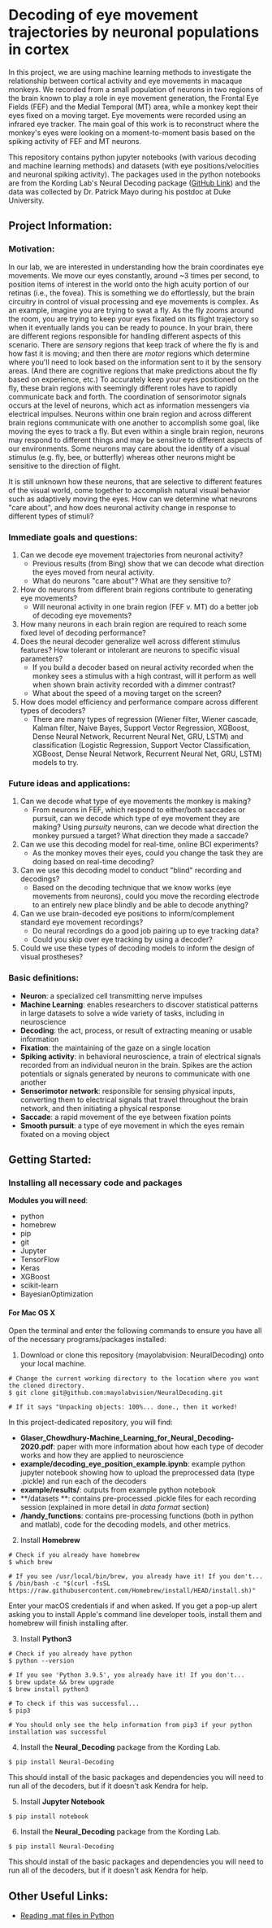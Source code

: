 # Decoding of eye movement trajectories by neuronal populations in cortex
In this project, we are using machine learning methods to investigate the relationship between cortical activity and eye movements in macaque monkeys. We recorded from a small population of neurons in two regions of the brain known to play a role in eye movement generation, the Frontal Eye Fields (FEF) and the Medial Temporal (MT) area, while a monkey kept their eyes fixed on a moving target. Eye movements were recorded using an infrared eye tracker. The main goal of this work is to reconstruct where the monkey's eyes were looking on a moment-to-moment basis based on the spiking activity of FEF and MT neurons. 

This repository contains python jupyter notebooks (with various decoding and machine learning methods) and datasets (with eye positions/velocities and neuronal spiking activity). The packages used in the python notebooks are from the Kording Lab's Neural Decoding package ([GitHub Link](https://github.com/KordingLab/Neural_Decoding)) and the data was collected by Dr. Patrick Mayo during his postdoc at Duke University. 

## Project Information:
### Motivation: 
In our lab, we are interested in understanding how the brain coordinates eye movements. We move our eyes constantly, around ~3 times per second, to position items of interest in the world onto the high acuity portion of our retinas (i.e., the fovea). This is something we do effortlessly, but the brain circuitry in control of visual processing and eye movements is complex. 
As an example, imagine you are trying to swat a fly. As the fly zooms around the room, you are trying to keep your eyes fixated on its flight trajectory so when it eventually lands you can be ready to pounce. In your brain, there are different regions responsible for handling different aspects of this scenario. There are *sensory* regions that keep track of where the fly is and how fast it is moving; and then there are *motor* regions which determine where you'll need to look based on the information sent to it by the sensory areas. (And there are cognitive regions that make predictions about the fly based on experience, etc.) To accurately keep your eyes positioned on the fly, these brain regions with seemingly different roles have to rapidly communicate back and forth.
The coordination of sensorimotor signals occurs at the level of neurons, which act as information messengers via electrical impulses. Neurons within one brain region and across different brain regions communicate with one another to accomplish some goal, like moving the eyes to track a fly. But even within a single brain region, neurons may respond to different things and may be sensitive to different aspects of our environments. Some neurons may care about the identity of a visual stimulus (e.g. fly, bee, or butterfly) whereas other neurons might be sensitive to the direction of flight. 

It is still unknown how these neurons, that are selective to different features of the visual world, come together to accomplish natural visual behavior such as adaptively moving the eyes. How can we determine what neurons "care about", and how does neuronal activity change in response to different types of stimuli?

### Immediate goals and questions:

1. Can we decode eye movement trajectories from neuronal activity?
    - Previous results (from Bing) show that we can decode what direction the eyes moved from neural activity.
    - What do neurons "care about"? What are they sensitive to? 
2. How do neurons from different brain regions contribute to generating eye movements? 
    - Will neuronal activity in one brain region (FEF v. MT) do a better job of decoding eye movements?
3. How many neurons in each brain region are required to reach some fixed level of decoding performance? 
4. Does the neural decoder generalize well across different stimulus features? How tolerant or intolerant are neurons to specific visual parameters?
    - If you build a decoder based on neural activity recorded when the monkey sees a stimulus with a high contrast, will it perform as well when shown brain activity recorded with a dimmer contrast?
    - What about the speed of a moving target on the screen?
5. How does model efficiency and performance compare across different types of decoders?
    - There are many types of regression (Wiener filter, Wiener cascade, Kalman filter, Naive Bayes, Support Vector Regression, XGBoost, Dense Neural Network, Recurrent Neural Net, GRU, LSTM) and classification (Logistic Regression, Support Vector Classification, XGBoost, Dense Neural Network, Recurrent Neural Net, GRU, LSTM) models to try.

### Future ideas and applications:
1. Can we decode what type of eye movements the monkey is making?
    - From neurons in FEF, which respond to either/both saccades or pursuit, can we decode which type of eye movement they are making? Using *pursuity* neurons, can we decode what direction the monkey pursued a target? What direction they made a saccade? 
2. Can we use this decoding model for real-time, online BCI experiments?
    - As the monkey moves their eyes, could you change the task they are doing based on real-time decoding?
3. Can we use this decoding model to conduct "blind" recording and decodings?
    - Based on the decoding technique that we know works (eye movements from neurons), could you move the recording electrode to an entirely new place blindly and be able to decode anything?
4. Can we use brain-decoded eye positions to inform/complement standard eye movement recordings?
    - Do neural recordings do a good job pairing up to eye tracking data?
    - Could you skip over eye tracking by using a decoder?
5. Could we use these types of decoding models to inform the design of visual prostheses?

### Basic definitions:
* **Neuron**: a specialized cell transmitting nerve impulses
* **Machine Learning**: enables researchers to discover statistical patterns in large datasets to solve a wide variety of tasks, including in neuroscience
* **Decoding**: the act, process, or result of extracting meaning or usable information 
* **Fixation**: the maintaining of the gaze on a single location
* **Spiking activity**: in behavioral neuroscience, a train of electrical signals recorded from an individual neuron in the brain. Spikes are the action potentials or signals generated by neurons to communicate with one another
* **Sensorimotor network**: responsible for sensing physical inputs, converting them to electrical signals that travel throughout the brain network, and then initiating a physical response
* **Saccade**: a rapid movement of the eye between fixation points
* **Smooth pursuit**: a type of eye movement in which the eyes remain fixated on a moving object


## Getting Started:

###  Installing all necessary code and packages
**Modules you will need**:
* python
* homebrew
* pip
* git
* Jupyter
* TensorFlow
* Keras
* XGBoost
* scikit-learn
* BayesianOptimization

#### For Mac OS X
Open the terminal and enter the following commands to ensure you have all of the necessary programs/packages installed:

1. Download or clone this repository (mayolabvision: NeuralDecoding) onto your local machine.
```buildoutcfg
# Change the current working directory to the location where you want the cloned directory.
$ git clone git@github.com:mayolabvision/NeuralDecoding.git

# If it says "Unpacking objects: 100%... done., then it worked!
```
In this project-dedicated repository, you will find:
* **Glaser_Chowdhury-Machine_Learning_for_Neural_Decoding-2020.pdf**: paper with more information about how each type of decoder works and how they are applied to neuroscience
* **example/decoding_eye_position_example.ipynb**: example python jupyter notebook showing how to upload the preprocessed data (type .pickle) and run each of the decoders
* **example/results/**: outputs from example python notebook 
* **/datasets **: contains pre-processed .pickle files for each recording session (explained in more detail in *data format* section)
* **/handy_functions**: contains pre-processing functions (both in python and matlab), code for the decoding models, and other metrics.     

2. Install **Homebrew**
```buildoutcfg
# Check if you already have homebrew
$ which brew

# If you see /usr/local/bin/brew, you already have it! If you don't...
$ /bin/bash -c "$(curl -fsSL https://raw.githubusercontent.com/Homebrew/install/HEAD/install.sh)"
```
Enter your macOS credentials if and when asked. If you get a pop-up alert asking you to install Apple's command line developer tools, install them and homebrew will finish installing after. 

3. Install **Python3**

```buildoutcfg
# Check if you already have python
$ python --version

# If you see 'Python 3.9.5', you already have it! If you don't...
$ brew update && brew upgrade
$ brew install python3

# To check if this was successful...
$ pip3

# You should only see the help information from pip3 if your python installation was successful
```

4. Install the **Neural_Decoding** package from the Kording Lab.

```buildoutcfg
$ pip install Neural-Decoding
```
This should install of the basic packages and dependencies you will need to run all of the decoders, but if it doesn't ask Kendra for help.


5. Install **Jupyter Notebook**

```buildoutcfg
$ pip install notebook
```

6. Install the **Neural_Decoding** package from the Kording Lab.

```buildoutcfg
$ pip install Neural-Decoding
```
This should install of the basic packages and dependencies you will need to run all of the decoders, but if it doesn't ask Kendra for help.

## Other Useful Links:

* [Reading .mat files in Python](https://discourse.julialang.org/t/how-to-read-tables-out-of-a-mat-file/70098)
